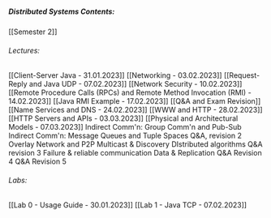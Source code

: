 ##### Distributed Systems Contents:
 [[Semester 2]]
 
###### Lectures:
 [[Client-Server Java - 31.01.2023]]
 [[Networking - 03.02.2023]]
 [[Request-Reply and Java UDP - 07.02.2023]]
 [[Network Security - 10.02.2023]]
 [[Remote Procedure Calls (RPCs)  and Remote Method Invocation  (RMI) - 14.02.2023]]
 [[Java RMI Example - 17.02.2023]]
 [[Q&A and Exam Revision]]
 [[Name Services and DNS - 24.02.2023]]
 [[WWW and HTTP - 28.02.2023]]
 [[HTTP Servers and APIs - 03.03.2023]]
 [[Physical and Architectural Models - 07.03.2023]]
 Indirect Comm'n: Group Comm'n and Pub-Sub
 Indirect Comm'n: Message Queues and Tuple Spaces
 Q&A, revision 2
 Overlay Network and P2P
 Multicast & Discovery
 DIstributed algorithms
 Q&A revision 3
 Failure & reliable communication
 Data & Replication
 Q&A Revision 4
 Q&A Revision 5
 
###### Labs:
 [[Lab 0 - Usage Guide - 30.01.2023]]
 [[Lab 1 - Java TCP - 07.02.2023]]
 